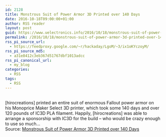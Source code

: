 ```yaml
---
id: 2128
title: Monstrous Suit of Power Armor 3D Printed over 140 Days
date: 2016-10-18T09:00:00+01:00
author: RSS reader
layout: post
guid: https://www.uelectronics.info/2016/10/18/monstrous-suit-of-power-armor-3d-printed-over-140-days/
permalink: /2016/10/18/monstrous-suit-of-power-armor-3d-printed-over-140-days/
rss_pi_source_url:
  - https://feedproxy.google.com/~r/hackaday/LgoM/~3/ix1oKYczoyM/
rss_pi_source_md5:
  - a31e8412c3eb367d51767dbf1013adcc
rss_pi_canonical_url:
  - my_blog
categories:
  - RSS
tags:
  - RSS
---
```

&#013;  
[hirocreations] printed an entire suit of enormous Fallout power armor on his Monoprice Maker Select 3D printer, which took some 140 days and over 120 pounds of IC3D PLA filament. Happily, [hirocreations] was able to arrange a sponsorship with IC3D for the build – who would be crazy enough to use so much…&#013;  
Source: <a href="https://feedproxy.google.com/~r/hackaday/LgoM/~3/ix1oKYczoyM/" target="_blank">Monstrous Suit of Power Armor 3D Printed over 140 Days</a>